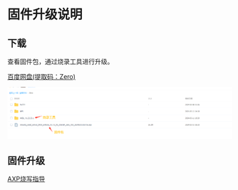 # 固件升级说明

## 下载

查看固件包，通过烧录工具进行升级。

[百度网盘(提取码：Zero)](https://pan.baidu.com/s/1ZhK5TAt4H6BPRn4bDA1oXA)

![](./media/AX_bag.png)

## 固件升级

[AXP烧写指导](http://mtw.so/5VbYtr)
